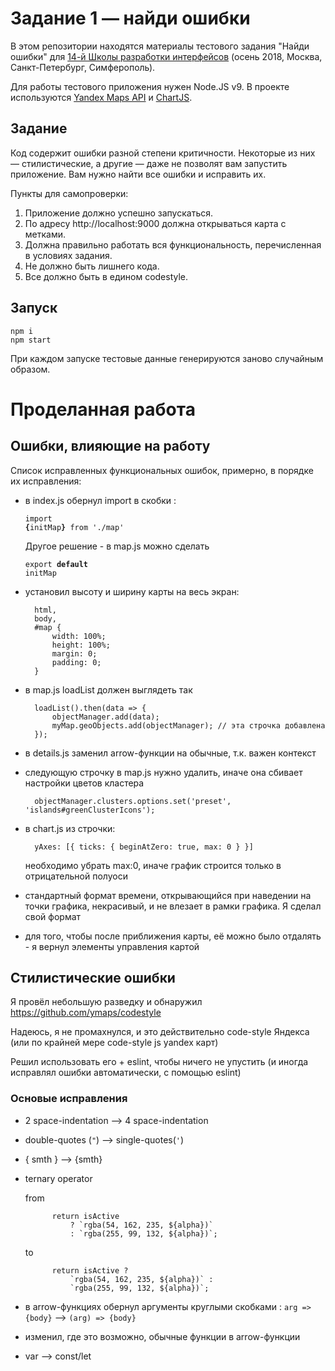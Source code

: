 # Задание 1 — найди ошибки

В этом репозитории находятся материалы тестового задания "Найди ошибки" для [14-й Школы разработки интерфейсов](https://academy.yandex.ru/events/frontend/shri_msk-2018-2) (осень 2018, Москва, Санкт-Петербург, Симферополь).

Для работы тестового приложения нужен Node.JS v9. В проекте используются [Yandex Maps API](https://tech.yandex.ru/maps/doc/jsapi/2.1/quick-start/index-docpage/) и [ChartJS](http://www.chartjs.org).

## Задание

Код содержит ошибки разной степени критичности. Некоторые из них — стилистические, а другие — даже не позволят вам запустить приложение. Вам нужно найти все ошибки и исправить их.

Пункты для самопроверки:

1. Приложение должно успешно запускаться.
1. По адресу http://localhost:9000 должна открываться карта с метками.
1. Должна правильно работать вся функциональность, перечисленная в условиях задания.
1. Не должно быть лишнего кода.
1. Все должно быть в едином codestyle.

## Запуск

```
npm i
npm start
```

При каждом запуске тестовые данные генерируются заново случайным образом.


# Проделанная работа

## Ошибки, влияющие на работу

Список исправленных функциональных ошибок, примерно, в порядке их исправления:

- в index.js обернул import в скобки : <pre><code>import <b>{</b>initMap<b>}</b> from './map'</code></pre> Другое решение - в map.js можно сделать <pre><code>export <b>default</b> initMap</code></pre>

- установил высоту и ширину карты на весь экран:

		html,
		body,
		#map {
    		width: 100%;
    		height: 100%;
    		margin: 0;
    		padding: 0;
		}

- в map.js loadList должен выглядеть так

        loadList().then(data => { 
            objectManager.add(data); 
            myMap.geoObjects.add(objectManager); // эта строчка добавлена
        });

- в details.js заменил arrow-функции на обычные, т.к. важен контекст

- следующую строчку в map.js нужно удалить, иначе она сбивает настройки цветов кластера

        objectManager.clusters.options.set('preset', 'islands#greenClusterIcons');

- в chart.js из строчки:

        yAxes: [{ ticks: { beginAtZero: true, max: 0 } }]

    необходимо убрать max:0, иначе график строится только в отрицательной полуоси

- стандартный формат времени, открывающийся при наведении на точки графика, некрасивый, и не влезает в рамки графика. Я сделал свой формат

- для того, чтобы после приближения карты, её можно было отдалять - я вернул элементы управления картой

## Стилистические ошибки

Я провёл небольшую разведку и обнаружил https://github.com/ymaps/codestyle

Надеюсь, я не промахнулся, и это действительно code-style Яндекса (или по крайней мере code-style js yandex карт)

Решил использовать его + eslint, чтобы ничего не упустить (и иногда исправлял ошибки автоматически, с помощью eslint)

### Основые исправления

- 2 space-indentation --> 4 space-indentation
- double-quotes (```"```) --> single-quotes(```'```)
- { smth } --> {smth}
- ternary operator
	    
	from
    
	    	return isActive
	    		? `rgba(54, 162, 235, ${alpha})`
	    		: `rgba(255, 99, 132, ${alpha})`;
    
	to
	
	    	return isActive ?
	    		`rgba(54, 162, 235, ${alpha})` :
	    		`rgba(255, 99, 132, ${alpha})`;

- в arrow-функциях обернул аргументы круглыми скобками : ```arg => {body}``` --> ```(arg) => {body}```
- изменил, где это возможно, обычные функции в arrow-функции
- var --> const/let
